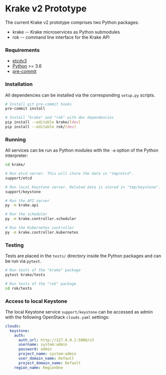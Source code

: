 # Krake v2 Prototype

The current Krake v2 prototype comprises two Python packages:

 - krake -- Krake microservices as Python submodules
 - rok -- command line interface for the Krake API


### Requirements

 - [etcdv3](https://github.com/etcd-io/etcd/releases/)
 - [Python](https://www.python.org/downloads/) >= 3.6
 - [pre-commit](https://pre-commit.com/)


### Installation

All dependencies can be installed via the corresponding `setup.py` scripts.

```bash
# Install git pre-commit hooks
pre-commit install

# Install "krake" and "rok" with dev dependencies
pip install --editable krake/[dev]
pip install --editable rok/[dev]
```


### Running

All services can be run as Python modules with the `-m` option of the Python
interpreter:

```bash
cd krake/

# Run etcd server. This will store the data in "tmp/etcd".
support/etcd

# Run local Keystone server. Related data is stored in "tmp/keystone".
support/keystone

# Run the API server
py -m krake.api

# Run the scheduler
py -m krake.controller.scheduler

# Run the Kubernetes controller
py -m krake.controller.kubernetes
```


### Testing

Tests are placed in the `tests/` directory inside the Python packages and can
be run via `pytest`.


```bash
# Run tests of the "krake" package
pytest krake/tests

# Run tests of the "rok" package
cd rok/tests
```


### Access to local Keystone

The local Keystone service ``support/keystone`` can be accessed as admin with
the following OpenStack ``clouds.yaml`` settings:

```yaml
clouds:
  keystone:
    auth:
      auth_url: http://127.0.0.1:5000/v3
      username: system:admin
      password: admin
      project_name: system:admin
      user_domain_name: Default
      project_domain_name: Default
    region_name: RegionOne
```
